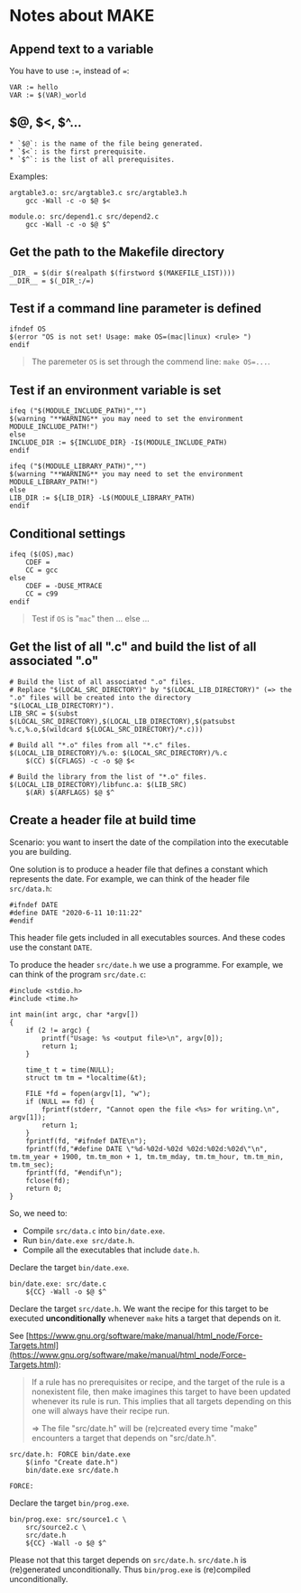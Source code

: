 # Notes about MAKE

## Append text to a variable

You have to use `:=`, instead of `=`:

	VAR := hello
	VAR := $(VAR)_world

## $@, $<, $^...

	* `$@`: is the name of the file being generated.
	* `$<`: is the first prerequisite.
	* `$^`: is the list of all prerequisites.

Examples:

	argtable3.o: src/argtable3.c src/argtable3.h
		gcc -Wall -c -o $@ $<

	module.o: src/depend1.c src/depend2.c
		gcc -Wall -c -o $@ $^

## Get the path to the Makefile directory

	_DIR_ = $(dir $(realpath $(firstword $(MAKEFILE_LIST))))
	__DIR__ = $(_DIR_:/=)

## Test if a command line parameter is defined

	ifndef OS
	$(error "OS is not set! Usage: make OS=(mac|linux) <rule> ")
	endif

> The paremeter `OS` is set through the commend line: `make OS=...`.

## Test if an environment variable is set

	ifeq ("$(MODULE_INCLUDE_PATH)","")
	$(warning "**WARNING** you may need to set the environment MODULE_INCLUDE_PATH!")
	else
	INCLUDE_DIR := ${INCLUDE_DIR} -I$(MODULE_INCLUDE_PATH)
	endif

	ifeq ("$(MODULE_LIBRARY_PATH)","")
	$(warning "**WARNING** you may need to set the environment MODULE_LIBRARY_PATH!")
	else
	LIB_DIR := ${LIB_DIR} -L$(MODULE_LIBRARY_PATH)
	endif

## Conditional settings

	ifeq ($(OS),mac)
		CDEF =
		CC = gcc
	else
		CDEF = -DUSE_MTRACE
		CC = c99
	endif

> Test if `OS` is "`mac`" then ... else ...

## Get the list of all ".c" and build the list of all associated ".o"

	# Build the list of all associated ".o" files.
	# Replace "$(LOCAL_SRC_DIRECTORY)" by "$(LOCAL_LIB_DIRECTORY)" (=> the ".o" files will be created into the directory "$(LOCAL_LIB_DIRECTORY)"). 
	LIB_SRC = $(subst $(LOCAL_SRC_DIRECTORY),$(LOCAL_LIB_DIRECTORY),$(patsubst %.c,%.o,$(wildcard ${LOCAL_SRC_DIRECTORY}/*.c)))

	# Build all "*.o" files from all "*.c" files.
	$(LOCAL_LIB_DIRECTORY)/%.o: $(LOCAL_SRC_DIRECTORY)/%.c
		$(CC) $(CFLAGS) -c -o $@ $<

	# Build the library from the list of "*.o" files.
	$(LOCAL_LIB_DIRECTORY)/libfunc.a: $(LIB_SRC)
		$(AR) $(ARFLAGS) $@ $^

## Create a header file at build time

Scenario: you want to insert the date of the compilation into the executable you are building.

One solution is to produce a header file that defines a constant which represents the date.
For example, we can think of the header file `src/data.h`:

    #ifndef DATE
    #define DATE "2020-6-11 10:11:22"
    #endif

This header file gets included in all executables sources. And these codes use the constant `DATE`.

To produce the header `src/date.h` we use a programme.
For example, we can think of the program `src/date.c`:

    #include <stdio.h>
    #include <time.h>
    
    int main(int argc, char *argv[])
    {
        if (2 != argc) {
            printf("Usage: %s <output file>\n", argv[0]);
            return 1;
        }
    
        time_t t = time(NULL);
        struct tm tm = *localtime(&t);
    
        FILE *fd = fopen(argv[1], "w");
        if (NULL == fd) {
            fprintf(stderr, "Cannot open the file <%s> for writing.\n", argv[1]);
            return 1;
        }
        fprintf(fd, "#ifndef DATE\n");
        fprintf(fd,"#define DATE \"%d-%02d-%02d %02d:%02d:%02d\"\n", tm.tm_year + 1900, tm.tm_mon + 1, tm.tm_mday, tm.tm_hour, tm.tm_min, tm.tm_sec);
        fprintf(fd, "#endif\n");
        fclose(fd);
        return 0;
    }

So, we need to:

* Compile `src/data.c` into `bin/date.exe`.
* Run `bin/date.exe src/date.h`.
* Compile all the executables that include `date.h`.

Declare the target `bin/date.exe`.

    bin/date.exe: src/date.c
	    ${CC} -Wall -o $@ $^

Declare the target `src/date.h`. We want the recipe for this target to be executed
**unconditionally** whenever `make` hits a target that depends on it.

See [https://www.gnu.org/software/make/manual/html_node/Force-Targets.html](https://www.gnu.org/software/make/manual/html_node/Force-Targets.html):

> If a rule has no prerequisites or recipe, and the target of the rule is a
> nonexistent file, then make imagines this target to have been updated
> whenever its rule is run. This implies that all targets depending on this
> one will always have their recipe run.
>
> => The file "src/date.h" will be (re)created every time "make" encounters a target that depends on "src/date.h".
    
    src/date.h: FORCE bin/date.exe
        $(info "Create date.h")
        bin/date.exe src/date.h
    
    FORCE:

Declare the target `bin/prog.exe`.

    bin/prog.exe: src/source1.c \
        src/source2.c \
        src/date.h
        ${CC} -Wall -o $@ $^

Please not that this target depends on `src/date.h`. `src/date.h` is (re)generated unconditionally.
Thus `bin/prog.exe` is (re)compiled unconditionally.
